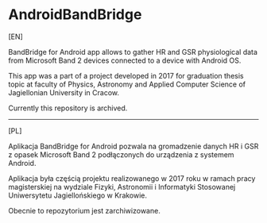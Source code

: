 # AndroidBandBridge

[EN]

BandBridge for Android app allows to gather HR and GSR physiological data from Microsoft Band 2 devices connected to a device with Android OS.

This app was a part of a project developed in 2017 for graduation thesis topic at faculty of Physics, Astronomy and Applied Computer Science of Jagiellonian University in Cracow.

Currently this repository is archived.

---
[PL]

Aplikacja BandBridge for Android pozwala na gromadzenie danych HR i GSR z opasek Microsoft Band 2 podłączonych do urządzenia z systemem Android.

Aplikacja była częścią projektu realizowanego w 2017 roku w ramach pracy magisterskiej na wydziale Fizyki, Astronomii i Informatyki Stosowanej Uniwersytetu Jagiellońskiego w Krakowie.

Obecnie to repozytorium jest zarchiwizowane.
